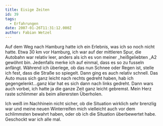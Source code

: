 ```yaml
---
title: Eisige Zeiten
id: 39
tags:
  - Erfahrungen
date: 2007-01-26T11:31:12.000Z
author: Fabian Wetzel
---
```


Auf dem Weg nach Hamburg hatte ich ein Erlebnis, was ich so noch nicht hatte. Etwa 30 km vor Hamburg, ich war auf der mittleren Spur, die Autobahn war relativ leer, anders als ich es von meiner _heißgeliebten _A2 gewöhnt bin. Jedenfalls merke ich auf einmal, dass es so zu fusseln anfängt. Während ich überlege, ob das nun Schnee oder Regen ist, stelle ich fest, dass die Straße so spiegelt. Dann ging es auch relativ schnell. Das Auto muss sich ganz leicht nach rechts gedreht haben, hab ich gegengelenkt...ganz klar hat es sich dann nach links gedreht. Dann wars auch vorbei, ich hatte ja die ganze Zeit ganz leicht gebremst. Mein Herz raste schlimmer als beim allerersten Überholen.

Ich weiß im Nachhinein nicht sicher, ob die Situation wirklich sehr brenzlig war und meine neuen Winterreifen mich vielleicht auch vor dem schlimmsten bewahrt haben, oder ob ich die Situation überbewertet habe. Geschockt war ich alle mal.
